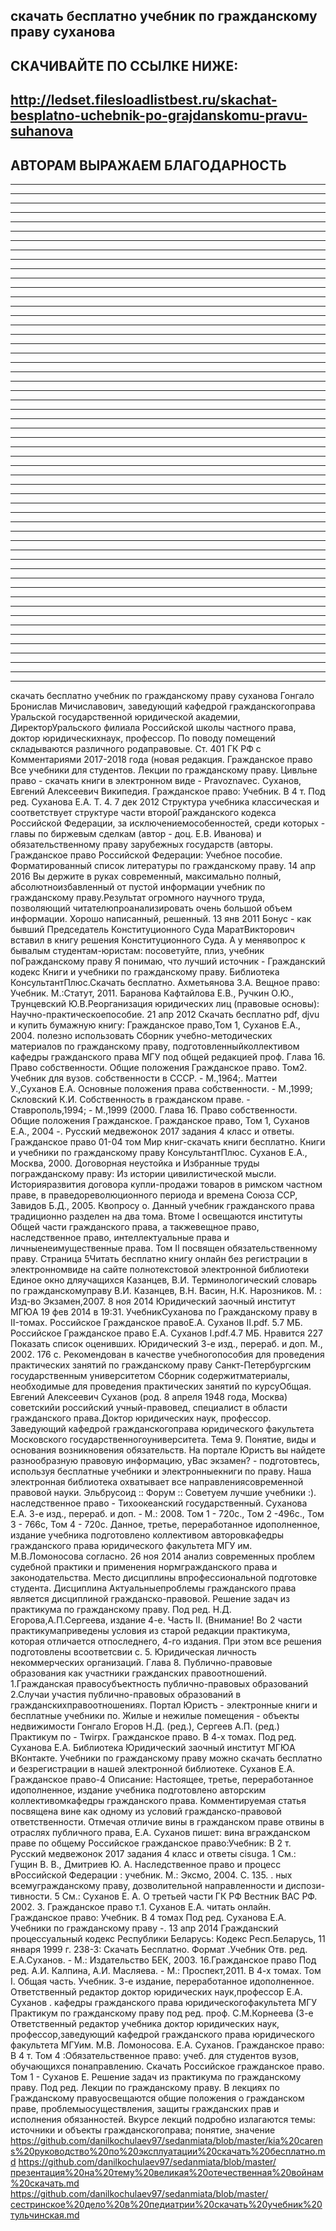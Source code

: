 скачать бесплатно учебник по гражданскому праву суханова
--------------------------------------------------
СКАЧИВАЙТЕ ПО ССЫЛКЕ НИЖЕ:
--------------------------------------------------
http://ledset.filesloadlistbest.ru/skachat-besplatno-uchebnik-po-grajdanskomu-pravu-suhanova
--------------------------------------------------
АВТОРАМ ВЫРАЖАЕМ БЛАГОДАРНОСТЬ
--------------------------------------------------
--------------------------------------------------
--------------------------------------------------
--------------------------------------------------
--------------------------------------------------
--------------------------------------------------
--------------------------------------------------
--------------------------------------------------
--------------------------------------------------
--------------------------------------------------
--------------------------------------------------
--------------------------------------------------
--------------------------------------------------
--------------------------------------------------
--------------------------------------------------
--------------------------------------------------
--------------------------------------------------
--------------------------------------------------
--------------------------------------------------
--------------------------------------------------
--------------------------------------------------
--------------------------------------------------
--------------------------------------------------
--------------------------------------------------
--------------------------------------------------
--------------------------------------------------
--------------------------------------------------
--------------------------------------------------
--------------------------------------------------
--------------------------------------------------
--------------------------------------------------
--------------------------------------------------
--------------------------------------------------
--------------------------------------------------
--------------------------------------------------
--------------------------------------------------
--------------------------------------------------
--------------------------------------------------
--------------------------------------------------
--------------------------------------------------
--------------------------------------------------
--------------------------------------------------
--------------------------------------------------
--------------------------------------------------
--------------------------------------------------
--------------------------------------------------
--------------------------------------------------
--------------------------------------------------
--------------------------------------------------
--------------------------------------------------
--------------------------------------------------
--------------------------------------------------
--------------------------------------------------
--------------------------------------------------
--------------------------------------------------
скачать бесплатно учебник по гражданскому праву суханова Гонгало Бронислав Мичиславович, заведующий кафедрой гражданскогоправа Уральской государственной юридической академии, ДиректорУральского филиала Российской школы частного права, доктор юридическихнаук, профессор. По поводу помещений складываются различного родаправовые. Ст. 401 ГК РФ с Комментариями 2017-2018 года (новая редакция. Гражданское право  Все учебники для студентов. Лекции по гражданскому праву. Цивльне право - скачать книги в электронном виде - Pravoznavec. Суханов, Евгений Алексеевич  Википедия. Гражданское право: Учебник. В 4 т.  Под ред. Суханова Е.А. Т. 4. 7 дек 2012  Структура учебника классическая и соответствует структуре части второйГражданского кодекса Российской Федерации, за исключениемособенностей, среди которых - главы по биржевым сделкам (автор - доц. Е.В. Иванова) и обязательственному праву зарубежных государств (авторы. Гражданское право Российской Федерации: Учебное пособие. Форматированный список литературы по гражданскому праву. 14 апр 2016  Вы держите в руках современный, максимально полный, абсолютноизбавленный от пустой информации учебник по гражданскому праву.Результат огромного научного труда, позволяющий читателюпроанализировать очень большой объем информации. Хорошо написанный, решенный. 13 янв 2011  Бонус - как бывший Председатель Конституционного Суда МаратВикторович вставил в книгу решения Конституционного Суда. А у менявопрос к бывалым студентам-юристам: посоветуйте, плиз, учебник поГражданскому праву Я понимаю, что лучший источник - Гражданский кодекс
Книги и учебники по гражданскому праву. Библиотека КонсультантПлюс.Скачать бесплатно.  Ахметьянова З.А. Вещное право: Учебник.  М.:Статут, 2011. Баранова  Кафтайлова Е.В., Ручкин О.Ю., Трунцевский Ю.В.Реорганизация юридических лиц (правовые основы): Научно-практическоепособие. 21 апр 2012  Скачать бесплатно pdf, djvu и купить бумажную книгу: Гражданское право,Том 1, Суханов Е.А., 2004.  полезно использовать Сборник учебно-методических материалов по гражданскому праву, подготовленныйколлективом кафедры гражданского права МГУ под общей редакцией проф. Глава 16. Право собственности. Общие положения Гражданское право. Том2. Учебник для вузов.  собственности в СССР. - М.,1964;. Маттеи У.,Суханов Е.А. Основные положения права собственности. - М.,1999; Скловский К.И. Собственность в гражданском праве. - Ставрополь,1994; - М.,1999 (2000. Глава 16. Право собственности. Общие положения Гражданское. Гражданское право, Том 1, Суханов Е.А., 2004 -. Русский медвежонок 2017 задания 4 класс и ответы. Гражданское право 01-04 том  Мир книг-скачать книги бесплатно. Книги и учебники по гражданскому праву  КонсультантПлюс. Суханов Е.А., Москва, 2000. Договорная неустойка и  Избранные труды погражданскому праву: Из истории цивилистической мысли.  Историяразвития договора купли-продажи товаров в римском частном праве, в праведореволюционного периода и времена Союза ССР, Завидов Б.Д., 2005. Квопросу о. Данный учебник гражданского права традиционно разделен на два тома. Втоме I освещаются институты Общей части гражданского права, а такжевещное право, наследственное право, интеллектуальные права и личныенеимущественные права. Том II посвящен обязательственному праву. Страница 5Читать бесплатно книгу онлайн без регистрации в электронномвиде на сайте полнотекстовой электронной библиотеки Единое окно дляучащихся  Казанцев, В.И. Терминологический словарь по гражданскомуправу  В.И. Казанцев, В.Н. Васин, Н.К. Нарозников.  М. : Изд-во Экзамен,2007. 8 ноя 2014  Юридический заочный институт  МГЮА 19 фев 2014 в 19:31. УчебникСуханова по Гражданскому праву в II-томах. Российское Гражданское правоЕ.А. Суханов II.pdf. 5.7 МБ. Российское Гражданское право Е.А. Суханов I.pdf.4.7 МБ. Нравится 227 Показать список оценивших. Юридический
3-е изд., перераб. и доп. М., 2002. 176 с. Рекомендован в качестве учебногопособия для проведения практических занятий по гражданскому праву Санкт-Петербургским государственным университетом Сборник содержитматериалы, необходимые для проведения практических занятий по курсуОбщая. Евгений Алексеевич Суханов (род. 8 апреля 1948 года, Москва)  советскийи российский учный-правовед, специалист в области гражданского права.Доктор юридических наук, профессор. Заведующий кафедрой гражданскогоправа юридического факультета Московского государственногоуниверситета. Тема 9. Понятие, виды и основания возникновения обязательств. На портале Юристъ вы найдете разнообразную правовую информацию, уВас экзамен? - подготовтесь, используя бесплатные учебники и электронныекниги по праву. Наша электронная библиотека охватывает все направлениясовременной правовой науки. Эльбрусоид :: Форум :: Советуем лучшие учебники :). наследственное право - Тихоокеанский государственный. Суханова Е.А. 3-е изд., перераб. и доп. - М.: 2008.  Том 1 - 720с., Том 2 -496с., Том 3 - 766с, Том 4 - 720с. Данное, третье, переработанное идополненное, издание учебника подготовлено коллективом авторовкафедры гражданского права юридического факультета МГУ им. М.В.Ломоносова согласно. 26 ноя 2014  анализ современных проблем судебной практики и применения нормгражданского права и законодательства. Место дисциплины впрофессиональной подготовке студента. Дисциплина Актуальныепроблемы гражданского права является дисциплиной гражданско-правовой. Решение задач из практикума по гражданскому праву. Под ред. Н.Д. Егорова,А.П.Сергеева, издание 4-е. Часть II. (Внимание! Во 2 части практикумаприведены условия из старой редакции практикума, которая отличается отпоследнего, 4-го издания. При этом все решения подготовлены всоответсвии с. 5. Юридическая личность некоммерческих организаций. Глава 8. Публично-правовые образования как участники гражданских правоотношений.  1.Гражданская правосубъектность публично-правовых образований   2.Случаи участия публично-правовых образований в гражданскихправоотношениях. Портал Юристъ - электронные книги и бесплатные учебники по. Жилые и нежилые помещения - объекты недвижимости Гонгало
Егоров Н.Д. (ред.), Сергеев А.П. (ред.) Практикум по  - Twirpx. Гражданское право. В 4-х томах. Под ред. Суханова Е.А. Библиотека  Юридический заочный институт  МГЮА  ВКонтакте. Учебники по гражданскому праву можно скачать бесплатно и безрегистрации в нашей электронной библиотеке.  Суханов Е.А. Гражданское право-4  Описание: Настоящее, третье, переработанное идополненное, издание учебника подготовлено авторским коллективомкафедры гражданского права. Комментируемая статья посвящена вине как одному из условий гражданско-правовой ответственности.  Отмечая отличие вины в гражданском праве отвины в отраслях публичного права, Е.А. Суханов пишет: вина вгражданском праве по общему   Российское гражданское право:Учебник: В 2 т. Русский медвежонок 2017 задания 4 класс и ответы  cisuga. 1 См.: Гущин В. В., Дмитриев Ю. А. Наследственное право и процесс вРоссийской Федерации : учебник.  М.: Эксмо, 2004.  С. 135. . ных всемугражданскому праву,  дозволительной направленности и диспози- тивности.  5 См.: Суханов Е. А. О третьей части ГК РФ  Вестник ВАС РФ.  2002. 3. Гражданское право т.1. Суханов Е.А. читать онлайн. Гражданское право: Учебник. В 4 томах  Под ред. Суханова Е.А. Учебники по гражданскому праву -. 13 апр 2014  Гражданский процессуальный кодекс Республики Беларусь: Кодекс Респ.Беларусь, 11 января 1999 г. 238-З:  Скачать Бесплатно. Формат .Учебник  Отв. ред. Е.А.Суханов. - М.: Издательство БЕК, 2003. 16.Гражданское право  Под ред. А.И. Калпина, А.И. Масляева. - М.: Проспект,2011. В 4-х томах. Том I. Общая часть. Учебник. 3-е издание, переработанное идополненное. Ответственный редактор  доктор юридических наук,профессор Е.А. Суханов . кафедры гражданского права юридическогофакультета МГУ Практикум по гражданскому праву под ред. проф. С.М.Корнеева (3-е
Ответственный редактор учебника  доктор юридических наук, профессор,заведующий кафедрой гражданского права юридического факультета МГУим. М.В. Ломоносова. Е.А. Суханов. Гражданское право: В 4 т. Том 4 :Обязательственное право: учеб. для студентов вузов, обучающихся понаправлению. Скачать Российское гражданское право. Том 1 - Суханов Е. Решение задач из практикума по гражданскому праву. Под ред. Лекции по гражданскому праву. В лекциях по Гражданскому правуосвещаются общие положения о гражданском праве, проблемыосуществления, защиты гражданских прав и исполнения обязанностей. Вкурсе лекций подробно излагаются темы: источники и объекты гражданскогоправа; понятие, значение
https://github.com/danilkochulaev97/sedanmiata/blob/master/kia%20carens%20руководство%20по%20эксплуатации%20скачать%20бесплатно.md
https://github.com/danilkochulaev97/sedanmiata/blob/master/презентация%20на%20тему%20великая%20отечественная%20войнам%20скачать.md
https://github.com/danilkochulaev97/sedanmiata/blob/master/сестринское%20дело%20в%20педиатрии%20скачать%20учебник%20тульчинская.md